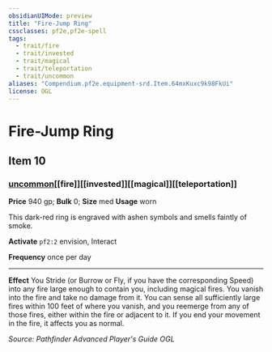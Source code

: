 ```yaml
---
obsidianUIMode: preview
title: "Fire-Jump Ring"
cssclasses: pf2e,pf2e-spell
tags:
  - trait/fire
  - trait/invested
  - trait/magical
  - trait/teleportation
  - trait/uncommon
aliases: "Compendium.pf2e.equipment-srd.Item.64mxKuxc9k98FkUi"
license: OGL
---
```

# Fire-Jump Ring
## Item 10
### [uncommon](uncommon "Uncommon Rarity Trait")[[fire]][[invested]][[magical]][[teleportation]]


**Price** 940 gp; 
**Bulk** 0; **Size** med
**Usage** worn

This dark-red ring is engraved with ashen symbols and smells faintly of smoke.

**Activate** `pf2:2` envision, Interact

**Frequency** once per day

* * *

**Effect** You Stride (or Burrow or Fly, if you have the corresponding Speed) into any fire large enough to contain you, including magical fires. You vanish into the fire and take no damage from it. You can sense all sufficiently large fires within 100 feet of where you vanish, and you reemerge from any of those fires, either within the fire or adjacent to it. If you end your movement in the fire, it affects you as normal.

*Source: Pathfinder Advanced Player's Guide*
*OGL*